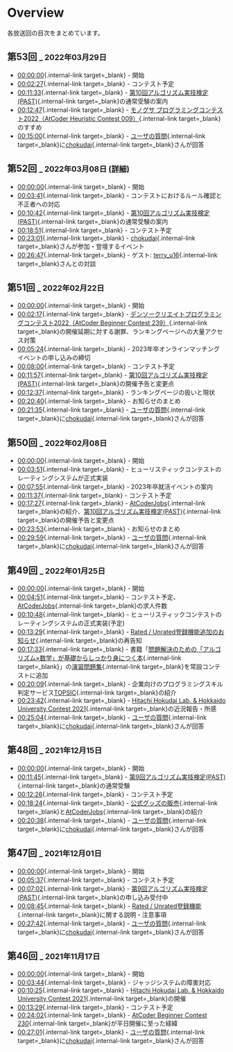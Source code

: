 # Overview

各放送回の目次をまとめています。

## 第53回 <small>_ 2022年03月29日 </small>

- [00:00:00](https://youtu.be/TqIhioUzmmc?t=0){.internal-link target=_blank} - 開始
- [00:02:27](https://youtu.be/TqIhioUzmmc?t=147){.internal-link target=_blank} - コンテスト予定
- [00:11:33](https://youtu.be/TqIhioUzmmc?t=693){.internal-link target=_blank} - [第10回アルゴリズム実技検定(PAST)](https://past.atcoder.jp/){.internal-link target=_blank}の通常受験の案内
- [00:12:47](https://youtu.be/TqIhioUzmmc?t=767){.internal-link target=_blank} - [モノグサ プログラミングコンテスト2022（AtCoder Heuristic Contest 009）](https://atcoder.jp/contests/ahc009){.internal-link target=_blank}のすすめ
- [00:15:00](https://youtu.be/TqIhioUzmmc?t=900){.internal-link target=_blank} - [ユーザの質問](https://marshmallow-qa.com/atcoder){.internal-link target=_blank}に[chokudai](https://atcoder.jp/users/chokudai){.internal-link target=_blank}さんが回答

## 第52回 <small>_ 2022年03月08日 [(詳細)](https://kato-hiro.github.io/AadaCoderDigest/details/archives/2022/52nd)</small>

- [00:00:00](https://youtu.be/ht5lVjxEzqo?t=0){.internal-link target=_blank} - 開始
- [00:03:41](https://youtu.be/ht5lVjxEzqo?t=221){.internal-link target=_blank} - コンテストにおけるルール確認と不正者への対応
- [00:10:42](https://youtu.be/ht5lVjxEzqo?t=642){.internal-link target=_blank} - [第10回アルゴリズム実技検定(PAST)](https://past.atcoder.jp/){.internal-link target=_blank}の通常受験の案内
- [00:18:51](https://youtu.be/ht5lVjxEzqo?t=1131){.internal-link target=_blank} - コンテスト予定
- [00:23:01](https://youtu.be/ht5lVjxEzqo?t=1381){.internal-link target=_blank} - [chokudai](https://atcoder.jp/users/chokudai){.internal-link target=_blank}さんが参加・登壇するイベント
- [00:26:47](https://youtu.be/ht5lVjxEzqo?t=1607){.internal-link target=_blank} - ゲスト: [terry_u16](https://atcoder.jp/users/terry_u16){.internal-link target=_blank}さんとの対談

## 第51回 <small>_ 2022年02月22日 </small>

- [00:00:00](https://youtu.be/Q-RHzagU6OM?t=0){.internal-link target=_blank} - 開始
- [00:02:17](https://youtu.be/Q-RHzagU6OM?t=137){.internal-link target=_blank} - [デンソークリエイトプログラミングコンテスト2022（AtCoder Beginner Contest 239）](https://atcoder.jp/contests/abc239){.internal-link target=_blank}の開催延期に対する謝罪、ランキングページへの大量アクセス対策
- [00:05:24](https://youtu.be/Q-RHzagU6OM?t=324){.internal-link target=_blank} - 2023年卒オンラインマッチングイベントの申し込みの締切
- [00:08:00](https://youtu.be/Q-RHzagU6OM?t=480){.internal-link target=_blank} - コンテスト予定
- [00:11:57](https://youtu.be/Q-RHzagU6OM?t=717){.internal-link target=_blank} - [第10回アルゴリズム実技検定(PAST)](https://past.atcoder.jp/){.internal-link target=_blank}の開催予告と変更点
- [00:12:37](https://youtu.be/Q-RHzagU6OM?t=757){.internal-link target=_blank} - ランキングページの扱いと現状
- [00:20:40](https://youtu.be/Q-RHzagU6OM?t=1240){.internal-link target=_blank} - お知らせのまとめ
- [00:21:35](https://youtu.be/Q-RHzagU6OM?t=1295){.internal-link target=_blank} - [ユーザの質問](https://marshmallow-qa.com/atcoder){.internal-link target=_blank}に[chokudai](https://atcoder.jp/users/chokudai){.internal-link target=_blank}さんが回答

## 第50回 <small>_ 2022年02月08日 </small>

- [00:00:00](https://youtu.be/qmsNsMakZoo?t=0){.internal-link target=_blank} - 開始
- [00:03:51](https://youtu.be/qmsNsMakZoo?t=231){.internal-link target=_blank} - ヒューリスティックコンテストのレーティングシステムが正式実装
- [00:07:55](https://youtu.be/qmsNsMakZoo?t=475){.internal-link target=_blank} - 2023年卒就活イベントの案内
- [00:11:37](https://youtu.be/qmsNsMakZoo?t=697){.internal-link target=_blank} - コンテスト予定
- [00:17:27](https://youtu.be/qmsNsMakZoo?t=1047){.internal-link target=_blank} - [AtCoderJobs](https://jobs.atcoder.jp/){.internal-link target=_blank}の紹介、[第10回アルゴリズム実技検定(PAST)](https://past.atcoder.jp/){.internal-link target=_blank}の開催予告と変更点
- [00:23:53](https://youtu.be/qmsNsMakZoo?t=1433){.internal-link target=_blank} - お知らせのまとめ
- [00:29:59](https://youtu.be/qmsNsMakZoo?t=1799){.internal-link target=_blank} - [ユーザの質問](https://marshmallow-qa.com/atcoder){.internal-link target=_blank}に[chokudai](https://atcoder.jp/users/chokudai){.internal-link target=_blank}さんが回答

## 第49回 <small>_ 2022年01月25日 </small>

- [00:00:00](https://youtu.be/y--OiK8Cyrg?t=0){.internal-link target=_blank} - 開始
- [00:04:51](https://youtu.be/y--OiK8Cyrg?t=291){.internal-link target=_blank} - コンテスト予定、[AtCoderJobs](https://jobs.atcoder.jp/){.internal-link target=_blank}の求人件数
- [00:10:48](https://youtu.be/y--OiK8Cyrg?t=648){.internal-link target=_blank} - ヒューリスティックコンテストのレーティングシステムの正式実装(予定)
- [00:13:29](https://youtu.be/y--OiK8Cyrg?t=809){.internal-link target=_blank} - [Rated / Unrated登録機能追加のお知らせ](https://atcoder.jp/posts/744){.internal-link target=_blank}の再告知
- [00:17:33](https://youtu.be/y--OiK8Cyrg?t=1053){.internal-link target=_blank} - 書籍「[問題解決のための「アルゴリズム×数学」が基礎からしっかり身につく本](https://www.amazon.co.jp/%E5%95%8F%E9%A1%8C%E8%A7%A3%E6%B1%BA%E3%81%AE%E3%81%9F%E3%82%81%E3%81%AE%E3%80%8C%E3%82%A2%E3%83%AB%E3%82%B4%E3%83%AA%E3%82%BA%E3%83%A0%C3%97%E6%95%B0%E5%AD%A6%E3%80%8D%E3%81%8C%E5%9F%BA%E7%A4%8E%E3%81%8B%E3%82%89%E3%81%97%E3%81%A3%E3%81%8B%E3%82%8A%E8%BA%AB%E3%81%AB%E3%81%A4%E3%81%8F%E6%9C%AC-%E7%B1%B3%E7%94%B0-%E5%84%AA%E5%B3%BB-ebook/dp/B09NXFQRD3?__mk_ja_JP=%E3%82%AB%E3%82%BF%E3%82%AB%E3%83%8A&crid=31N5XBUCW222H&keywords=%E3%82%A2%E3%83%AB%E3%82%B4%E3%83%AA%E3%82%BA%E3%83%A0+%E6%95%B0%E5%AD%A6&qid=1643109550&sprefix=%E3%82%A2%E3%83%AB%E3%82%B4%E3%83%AA%E3%82%BA%E3%83%A0+%E6%95%B0%E5%AD%A6,aps,182&sr=8-1&linkCode=shr&tag=chokudai-22&language=ja_JP&ref_=as_li_ss_shr&creativeASIN=B09NXFQRD3&camp=1207&creative=undefined&linkId=566ced8b09520361b1763ed25b5ca2e1){.internal-link target=_blank}」の[演習問題集](https://atcoder.jp/contests/math-and-algorithm){.internal-link target=_blank}を常設コンテストに追加
- [00:20:09](https://youtu.be/y--OiK8Cyrg?t=1209){.internal-link target=_blank} - 企業向けのプログラミングスキル判定サービス[TOPSIC](https://products.sint.co.jp/topsic){.internal-link target=_blank}の紹介
- [00:23:42](https://youtu.be/y--OiK8Cyrg?t=1422){.internal-link target=_blank} - [Hitachi Hokudai Lab. & Hokkaido University Contest 2021](https://atcoder.jp/contests/hokudai-hitachi2021){.internal-link target=_blank}の近況報告・所感
- [00:25:04](https://youtu.be/y--OiK8Cyrg?t=1504){.internal-link target=_blank} - [ユーザの質問](https://marshmallow-qa.com/atcoder){.internal-link target=_blank}に[chokudai](https://atcoder.jp/users/chokudai){.internal-link target=_blank}さんが回答

## 第48回 <small>_ 2021年12月15日 </small>

- [00:00:00](https://youtu.be/sXG-Oy6SZ_E?t=0){.internal-link target=_blank} - 開始
- [00:11:45](https://youtu.be/sXG-Oy6SZ_E?t=705){.internal-link target=_blank} - [第9回アルゴリズム実技検定(PAST)](https://atcoder.jp/contests/past202112-open){.internal-link target=_blank}の通常受験
- [00:12:26](https://youtu.be/sXG-Oy6SZ_E?t=746){.internal-link target=_blank} - コンテスト予定
- [00:18:24](https://youtu.be/sXG-Oy6SZ_E?t=1104){.internal-link target=_blank} - [公式グッズの販売](https://suzuri.jp/AtCoder){.internal-link target=_blank}と[AtCoderJobs](https://jobs.atcoder.jp/){.internal-link target=_blank}の紹介
- [00:20:38](https://youtu.be/sXG-Oy6SZ_E?t=1238){.internal-link target=_blank} - [ユーザの質問](https://marshmallow-qa.com/atcoder){.internal-link target=_blank}に[chokudai](https://atcoder.jp/users/chokudai){.internal-link target=_blank}さんが回答

## 第47回 <small>_ 2021年12月01日 </small>

- [00:00:00](https://youtu.be/kN5V4M0BEOU?t=0){.internal-link target=_blank} - 開始
- [00:05:37](https://youtu.be/kN5V4M0BEOU?t=337){.internal-link target=_blank} - コンテスト予定
- [00:07:02](https://youtu.be/kN5V4M0BEOU?t=422){.internal-link target=_blank} - [第9回アルゴリズム実技検定(PAST)](https://atcoder.jp/contests/past202112-open){.internal-link target=_blank}の申し込み受付中
- [00:08:45](https://youtu.be/kN5V4M0BEOU?t=525){.internal-link target=_blank} - [Rated / Unrated登録機能](https://atcoder.jp/posts/744){.internal-link target=_blank}に関する説明・注意事項
- [00:27:42](https://youtu.be/kN5V4M0BEOU?t=1662){.internal-link target=_blank} - [ユーザの質問](https://marshmallow-qa.com/atcoder){.internal-link target=_blank}に[chokudai](https://atcoder.jp/users/chokudai){.internal-link target=_blank}さんが回答

## 第46回 <small>_ 2021年11月17日 </small>

- [00:00:00](https://youtu.be/_Kshag8JigQ?t=0){.internal-link target=_blank} - 開始
- [00:03:44](https://youtu.be/_Kshag8JigQ?t=224){.internal-link target=_blank} - ジャッジシステムの障害対応
- [00:10:25](https://youtu.be/_Kshag8JigQ?t=625){.internal-link target=_blank} - [Hitachi Hokudai Lab. & Hokkaido University Contest 2021](https://atcoder.jp/contests/hokudai-hitachi2021){.internal-link target=_blank}の開催
- [00:13:29](https://youtu.be/_Kshag8JigQ?t=809){.internal-link target=_blank} - コンテスト予定
- [00:24:02](https://youtu.be/_Kshag8JigQ?t=1442){.internal-link target=_blank} - [AtCoder Beginner Contest 230](https://atcoder.jp/contests/abc230){.internal-link target=_blank}が平日開催に至った経緯
- [00:27:01](https://youtu.be/_Kshag8JigQ?t=1621){.internal-link target=_blank} - [ユーザの質問](https://marshmallow-qa.com/atcoder){.internal-link target=_blank}に[chokudai](https://atcoder.jp/users/chokudai){.internal-link target=_blank}さんが回答
